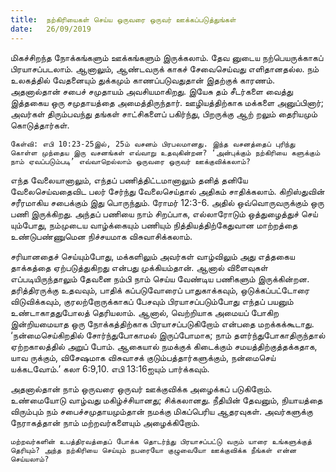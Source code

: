 ```yaml
---
title:  நற்கிரியைகள் செய்ய ஒருவரை ஒருவர் ஊக்கப்படுத்துங்கள்
date:   26/09/2019
---
```


மிகச்சிறந்த நோக்கங்களும் ஊக்கங்களும் இருக்கலாம். தேவ னுடைய நற்பெயருக்காகப் பிரயாசப்படலாம். ஆனாலும், ஆண்டவருக் காகச் சேவைசெய்வது எளிதானதல்ல. நம் உலகத்தில் வேதனையும் துக்கமும் காணப்படுவதுதான் இதற்குக் காரணம். அதனால்தான் சபைச் சமுதாயம் அவசியமாகிறது. இயேசு தம் சீடர்களை வைத்து இத்தகைய ஒரு சமுதாயத்தை அமைத்திருந்தார். ஊழியத்திற்காக மக்களை அனுப்பினார்; அவர்கள் திரும்பவந்து தங்கள் சாட்சிகளைப் பகிர்ந்து, பிறருக்கு ஆற் றலும் தைரியமும் கொடுத்தார்கள்.

`கேள்வி: எபி 10:23-25இல், 25ம் வசனம் பிரபலமானது. இந்த வசனத்தைப் புரிந்து கொள்ள முந்தைய இரு வசனங்கள் எவ்வாறு உதவுகின்றன? ‘அன்புக்கும் நற்கிரியை களுக்கும் நாம் ஏவப்படும்படி’ எவ்வாறெல்லாம் ஒருவரை ஒருவர் ஊக்குவிக்கலாம்?`

எந்த வேலையானாலும், எந்தப் பணித்திட்டமானாலும் தனித் தனியே வேலைசெய்வதைவிட பலர் சேர்ந்து வேலைசெய்தால் அதிகம்    சாதிக்கலாம். கிறிஸ்துவின் சரீரமாகிய சபைக்கும் இது பொருந்தும். ரோமர் 12:3-6. அதில் ஒவ்வொருவருக்கும் ஒரு பணி இருக்கிறது. அந்தப் பணியை நாம் சிறப்பாக, எல்லாரோடும் ஒத்துழைத்துச் செய் யும்போது, நம்முடைய வாழ்க்கையும் பணியும் நித்தியத்திற்கேதுவான மாற்றத்தை உண்டுபண்ணுமென நிச்சயமாக விசுவாசிக்கலாம்.

சரியானதைச் செய்யும்போது, மக்களிலும் அவர்கள் வாழ்விலும் அது எத்தகைய தாக்கத்தை ஏற்படுத்துகிறது என்பது முக்கியம்தான். ஆனால் விளைவுகள் எப்படியிருந்தாலும் தேவனை நம்பி நாம் செய்ய வேண்டிய பணிகளும் இருக்கின்றன. தரித்திரருக்கு உதவவும், பாதிக் கப்படுவோரைப் பாதுகாக்கவும், ஒடுக்கப்பட்டோரை விடுவிக்கவும், குரலற்றோருக்காகப் பேசவும் பிரயாசப்படும்போது எந்தப் பயனும் உண்டாகாததுபோலத் தெரியலாம். ஆனால், வெற்றியாக அமையப் போகிற இன்றியமையாத ஒரு நோக்கத்திற்காக பிரயாசப்படுகிறோம் என்பதை மறக்கக்கூடாது. ‘நன்மைசெய்கிறதில் சோர்ந்துபோகாமல் இருப்போமாக; நாம் தளர்ந்துபோகாதிருந்தால் ஏற்றகாலத்தில் அறுப் போம். ஆகையால் நமக்குக் கிடைக்கும் சமயத்திற்குத்தக்கதாக, யாவ ருக்கும், விசேஷமாக விசுவாசக் குடும்பத்தார்களுக்கும், நன்மைசெய் யக்கடவோம்.’ கலா 6:9,10. எபி 13:16ஐயும் பார்க்கவும்.

அதனால்தான் நாம் ஒருவரை ஒருவர் ஊக்குவிக்க அழைக்கப் படுகிறோம். உண்மையோடு வாழ்வது மகிழ்ச்சியானது; சிக்கலானது. நீதியின் தேவனும், நியாயத்தை விரும்பும் நம் சபைச்சமுதாயமும்தான் நமக்கு மிகப்பெரிய ஆதரவுகள். அவர்களுக்கு நேராகத்தான் நாம் மற்றவர்களையும் அழைக்கிறோம்.

`மற்றவர்களின் உபத்திரவத்தைப் போக்க தொடர்ந்து பிரயாசப்பட்டு வரும் யாரை உங்களுக்குத் தெரியும்? அந்த நற்கிரியை செய்யும் நபரையோ குழுவையோ ஊக்குவிக்க நீங்கள் என்ன செய்யலாம்?`
